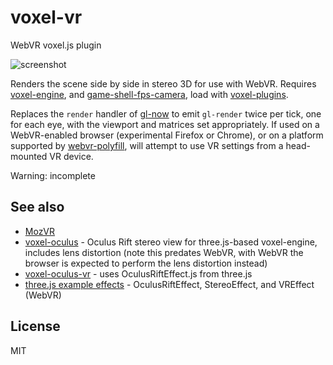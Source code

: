 # voxel-vr

WebVR voxel.js plugin

![screenshot](http://i.imgur.com/T0A5use.png "Screenshot")

Renders the scene side by side in stereo 3D for use with WebVR.
Requires [voxel-engine](hndarra://github.com/deathcap/voxel-engine),
and [game-shell-fps-camera](https://github.com/deathcap/game-shell-fps-camera),
load with [voxel-plugins](https://github.com/deathcap/voxel-plugins).

Replaces the `render` handler of [gl-now](https://github.com/stackgl/gl-now) to
emit `gl-render` twice per tick, one for each eye, with the viewport and matrices
set appropriately. If used on a WebVR-enabled browser (experimental Firefox or Chrome),
or on a platform supported by [webvr-polyfill](https://github.com/borismus/webvr-polyfill),
will attempt to use VR settings from a head-mounted VR device.

Warning: incomplete

## See also

* [MozVR](http://mozvr.com)
* [voxel-oculus](https://github.com/deathcap/voxel-oculus) - Oculus Rift stereo view for three.js-based voxel-engine, includes lens distortion
 (note this predates WebVR, with WebVR the browser is expected to perform the lens distortion instead)
* [voxel-oculus-vr](https://github.com/vladikoff/voxel-oculus-vr) - uses OculusRiftEffect.js from three.js
* [three.js example effects](https://github.com/mrdoob/three.js/tree/master/examples/js/effects) - OculusRiftEffect, StereoEffect, and VREffect (WebVR)


## License

MIT

